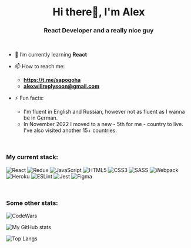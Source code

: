 <h1 align="center">Hi there👋, I'm Alex</h1>
<h3 align="center">React Developer and a really nice guy</h3>

<br/>

- 🌱 I’m currently learning **React**

- 📫 How to reach me:

  - **https://t.me/sapogoha**
  - **alexwillreplysoon@gmail.com**

- ⚡ Fun facts:
  - I'm fluent in English and Russian, however not as fluent as I wanna be in German.
  - In November 2022 I moved to a new - 5th for me - country to live. I've also visited another 15+ countries.

<br/>

### My current stack:

![React](https://img.shields.io/badge/react-%2320232a.svg?style=for-the-badge&logo=react&logoColor=%2361DAFB)
![Redux](https://img.shields.io/badge/redux-%23593d88.svg?style=for-the-badge&logo=redux&logoColor=white)
![JavaScript](https://img.shields.io/badge/javascript-%23323330.svg?style=for-the-badge&logo=javascript&logoColor=%23F7DF1E)
![HTML5](https://img.shields.io/badge/html5-%23E34F26.svg?style=for-the-badge&logo=html5&logoColor=white)
![CSS3](https://img.shields.io/badge/css3-%231572B6.svg?style=for-the-badge&logo=css3&logoColor=white)
![SASS](https://img.shields.io/badge/SASS-hotpink.svg?style=for-the-badge&logo=SASS&logoColor=white)
![Webpack](https://img.shields.io/badge/webpack-%238DD6F9.svg?style=for-the-badge&logo=webpack&logoColor=black)
![Heroku](https://img.shields.io/badge/heroku-%23430098.svg?style=for-the-badge&logo=heroku&logoColor=white)
![ESLint](https://img.shields.io/badge/ESLint-4B3263?style=for-the-badge&logo=eslint&logoColor=white)
![Jest](https://img.shields.io/badge/-jest-%23C21325?style=for-the-badge&logo=jest&logoColor=white)
![Figma](https://img.shields.io/badge/figma-%23F24E1E.svg?style=for-the-badge&logo=figma&logoColor=white)

<br/>

### Some other stats:

![CodeWars](https://www.codewars.com/users/Sapogoha/badges//small)

![My GitHub stats](https://github-readme-stats.vercel.app/api?username=sapogoha)

![Top Langs](https://github-readme-stats.vercel.app/api/top-langs/?username=sapogoha&layout=compact)
